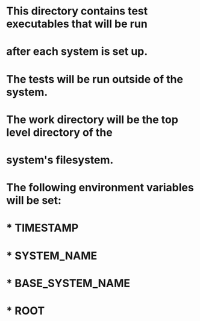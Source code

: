 # This directory contains test executables that will be run
# after each system is set up.
#
# The tests will be run outside of the system.
#
# The work directory will be the top level directory of the
# system's filesystem.
#
# The following environment variables will be set:
#  * TIMESTAMP
#  * SYSTEM_NAME
#  * BASE_SYSTEM_NAME
#  * ROOT
